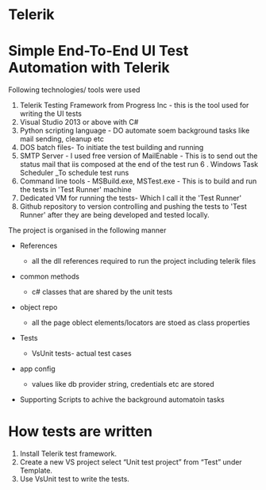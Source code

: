# Telerik

Simple End-To-End UI Test Automation with Telerik
=====================================================================

Following technologies/ tools were used 

1. Telerik Testing Framework from Progress Inc - this is the tool used for writing the UI tests
2. Visual Studio 2013 or  above with C#
3. Python scripting language - DO automate soem background tasks like mail sending, cleanup etc
4. DOS batch files- To initiate the test building and running
5. SMTP Server - I used free version of MailEnable - This is to send out the status mail that iis composed at the end of the test run
6 . Windows Task Scheduler _To schedule test runs
7. Command line tools - MSBuild.exe, MSTest.exe - This is to build and run the tests in 'Test Runner' machine
8. Dedicated VM for running the tests- Which I call it the 'Test Runner'
9. Github repository to version controlling and  pushing the tests to 'Test Runner' after they are being developed and tested locally.

The project is organised in the following manner
- References
    - all the dll references required to run the project including telerik files
- common methods
    - c# classes that are shared by the unit tests
- object repo
    - all the page oblect elements/locators are stoed as class properties
- Tests
    - VsUnit tests- actual test cases
- app config
    - values like db provider string, credentials etc are stored
    
- Supporting Scripts to achive the background automatoin tasks
    

How tests are written
======================
1.	Install Telerik test framework.
2.	Create a new VS project select “Unit test project” from “Test” under Template.
3.	Use VsUnit test to write the tests.

